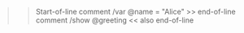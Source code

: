 >> Start-of-line comment
/var @name = "Alice"    >> end-of-line comment
/show @greeting         << also end-of-line
